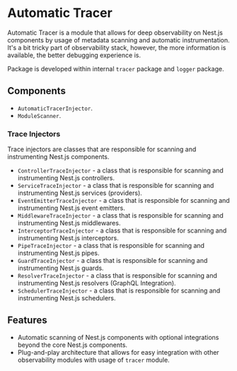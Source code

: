 # Automatic Tracer

Automatic Tracer is a module that allows for deep observability on Nest.js components by usage of metadata scanning and
automatic instrumentation. It's a bit tricky part of observability stack, however, the more information is available,
the
better debugging experience is.

Package is developed within internal `tracer` package and `logger` package.

## Components

- `AutomaticTracerInjector`.
- `ModuleScanner`.

### Trace Injectors

Trace injectors are classes that are responsible for scanning and instrumenting Nest.js components.

- `ControllerTraceInjector` - a class that is responsible for scanning and instrumenting Nest.js controllers.
- `ServiceTraceInjector` - a class that is responsible for scanning and instrumenting Nest.js services (providers).
- `EventEmitterTraceInjector` - a class that is responsible for scanning and instrumenting Nest.js event emitters.
- `MiddlewareTraceInjector` - a class that is responsible for scanning and instrumenting Nest.js middlewares.
- `InterceptorTraceInjector` - a class that is responsible for scanning and instrumenting Nest.js interceptors.
- `PipeTraceInjector` - a class that is responsible for scanning and instrumenting Nest.js pipes.
- `GuardTraceInjector` - a class that is responsible for scanning and instrumenting Nest.js guards.
- `ResolverTraceInjector` - a class that is responsible for scanning and instrumenting Nest.js resolvers (GraphQL
  Integration).
- `SchedulerTraceInjector` - a class that is responsible for scanning and instrumenting Nest.js schedulers.

## Features

- Automatic scanning of Nest.js components with optional integrations beyond the core Nest.js components.
- Plug-and-play architecture that allows for easy integration with other observability modules with usage of `tracer`
  module.